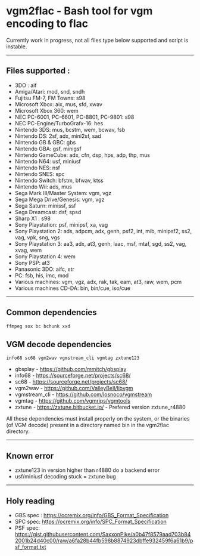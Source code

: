 # vgm2flac - Bash tool for vgm encoding to flac

Currently work in progress, not all files type below supported and script is instable.

--------------------------------------------------------------------------------------------------
## Files supported :
* 3DO : aif
* Amiga/Atari: mod, snd, sndh
* Fujitsu FM-7, FM Towns: s98
* Microsoft Xbox: aix, mus, sfd, xwav
* Microsoft Xbox 360: wem
* NEC PC-6001, PC-6601, PC-8801, PC-9801: s98
* NEC PC-Engine/TurboGrafx-16: hes
* Nintendo 3DS: mus, bcstm, wem, bcwav, fsb
* Nintendo DS: 2sf, adx, mini2sf, sad
* Nintendo GB & GBC: gbs
* Nintendo GBA: gsf, minigsf
* Nintendo GameCube: adx, cfn, dsp, hps, adp, thp, mus
* Nintendo N64: usf, miniusf
* Nintendo NES: nsf
* Nintendo SNES: spc
* Nintendo Switch: bfstm, bfwav, ktss
* Nintendo Wii: ads, mus
* Sega Mark III/Master System: vgm, vgz
* Sega Mega Drive/Genesis: vgm, vgz
* Sega Saturn: minissf, ssf
* Sega Dreamcast: dsf, spsd
* Sharp X1 : s98
* Sony Playstation: psf, minipsf, xa, vag
* Sony Playstation 2: ads, adpcm, adx, genh, psf2, int, mib, minipsf2, ss2, vag, vpk, sng, vgs
* Sony Playstation 3: aa3, adx, at3, genh, laac, msf, mtaf, sgd, ss2, vag, xvag, wem
* Sony Playstation 4: wem
* Sony PSP: at3
* Panasonic 3DO: aifc, str
* PC: fsb, his, imc, mod
* Various machines: vgm, vgz, adx, rak, tak, eam, at3, raw, wem, pcm
* Various machines CD-DA: bin, bin/cue, iso/cue

--------------------------------------------------------------------------------------------------
## Common dependencies
`ffmpeg sox bc bchunk xxd`

## VGM decode dependencies
`info68 sc68 vgm2wav vgmstream_cli vgmtag zxtune123`

* gbsplay - https://github.com/mmitch/gbsplay
* info68 - https://sourceforge.net/projects/sc68/
* sc68 - https://sourceforge.net/projects/sc68/
* vgm2wav - https://github.com/ValleyBell/libvgm
* vgmstream_cli - https://github.com/losnoco/vgmstream
* vgmtag - https://github.com/vgmrips/vgmtools
* zxtune - https://zxtune.bitbucket.io/ - Prefered version zxtune_r4880

All these dependencies must install properly on the system, or the binaries (of VGM decode) present in a directory named bin in the vgm2flac directory.

--------------------------------------------------------------------------------------------------
## Known error
* zxtune123 in version higher than r4880 do a backend error
* usf/miniusf decoding stuck = zxtune bug

--------------------------------------------------------------------------------------------------
## Holy reading
* GBS spec : https://ocremix.org/info/GBS_Format_Specification
* SPC spec: https://ocremix.org/info/SPC_Format_Specification
* PSF spec: https://gist.githubusercontent.com/SaxxonPike/a0b47f8579aad703b842001b24d40c00/raw/a6fa28b44fb598b8874923dbffe932459f6a61b9/psf_format.txt
